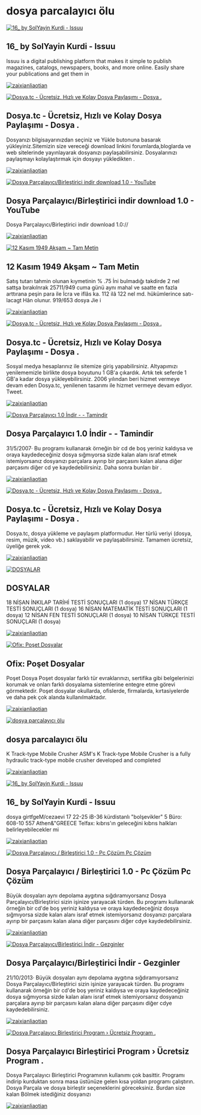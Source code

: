 # dosya parcalayıcı ölu
<a href="https://mnn.zoosnet.net/LR/Chatpre.aspx?id=MNN94995150&p=https://topgrinding.com/" target="_blank">![16_ by SolYayin Kurdi - Issuu](https://github.com/technlg/images/blob/main/40.jpg)</a>
## 16_ by SolYayin Kurdi - Issuu
Issuu is a digital publishing platform that makes it simple to publish magazines, catalogs, newspapers, books, and more online. Easily share your publications and get them in 
<a href="https://mnn.zoosnet.net/LR/Chatpre.aspx?id=MNN94995150&p=https://topgrinding.com/" target="_blank"><img src="https://github.com/technlg/images/raw/main/chat11.jpg" alt="zaixianliaotian"/></a><a href="//whatsapp.shibangsoft.com/WhatsApp.php" ><img src="https://github.com/technlg/images/raw/main/chat11.png" alt=""></a>
<a href="https://mnn.zoosnet.net/LR/Chatpre.aspx?id=MNN94995150&p=https://topgrinding.com/" target="_blank">![Dosya.tc - Ücretsiz, Hızlı ve Kolay Dosya Paylaşımı - Dosya .](https://github.com/technlg/images/blob/main/9.jpg)</a>
## Dosya.tc - Ücretsiz, Hızlı ve Kolay Dosya Paylaşımı - Dosya .
Dosyanızı bilgisayarınızdan seçiniz ve Yükle butonuna basarak yükleyiniz.Sitemizin size vereceği download linkini forumlarda,bloglarda ve web sitelerinde yayınlayarak dosyanızı paylaşabilirsiniz. Dosyalarınızı paylaşmayı kolaylaştırmak için dosyayı yükledikten .
<a href="https://mnn.zoosnet.net/LR/Chatpre.aspx?id=MNN94995150&p=https://topgrinding.com/" target="_blank"><img src="https://github.com/technlg/images/raw/main/chat11.jpg" alt="zaixianliaotian"/></a><a href="//whatsapp.shibangsoft.com/WhatsApp.php" ><img src="https://github.com/technlg/images/raw/main/chat11.png" alt=""></a>
<a href="https://mnn.zoosnet.net/LR/Chatpre.aspx?id=MNN94995150&p=https://topgrinding.com/" target="_blank">![Dosya Parçalayıcı/Birleştirici indir download 1.0 - YouTube](https://github.com/technlg/images/blob/main/15.jpg)</a>
## Dosya Parçalayıcı/Birleştirici indir download 1.0 - YouTube
Dosya Parçalayıcı/Birleştirici indir download 1.0://
<a href="https://mnn.zoosnet.net/LR/Chatpre.aspx?id=MNN94995150&p=https://topgrinding.com/" target="_blank"><img src="https://github.com/technlg/images/raw/main/chat11.jpg" alt="zaixianliaotian"/></a><a href="//whatsapp.shibangsoft.com/WhatsApp.php" ><img src="https://github.com/technlg/images/raw/main/chat11.png" alt=""></a>
<a href="https://mnn.zoosnet.net/LR/Chatpre.aspx?id=MNN94995150&p=https://topgrinding.com/" target="_blank">![12 Kasım 1949 Akşam ~ Tam Metin](https://github.com/technlg/images/blob/main/1.jpg)</a>
## 12 Kasım 1949 Akşam ~ Tam Metin
Satış tutarı tahmin olunan kıymetinin % .75 İni bulmadığı takdirde 2 nel sattşa bırakılnrak 25711/949 cuma günü aynı mahal ve saatte en fazla arttırana peşin para ile İcra ve iflâs ka. 112 ilâ 122 nel md. hükümlerince satı-lacagt Hân olunur. 919/653 dosya Jie i
<a href="https://mnn.zoosnet.net/LR/Chatpre.aspx?id=MNN94995150&p=https://topgrinding.com/" target="_blank"><img src="https://github.com/technlg/images/raw/main/chat11.jpg" alt="zaixianliaotian"/></a><a href="//whatsapp.shibangsoft.com/WhatsApp.php" ><img src="https://github.com/technlg/images/raw/main/chat11.png" alt=""></a>
<a href="https://mnn.zoosnet.net/LR/Chatpre.aspx?id=MNN94995150&p=https://topgrinding.com/" target="_blank">![Dosya.tc - Ücretsiz, Hızlı ve Kolay Dosya Paylaşımı - Dosya .](https://github.com/technlg/images/blob/main/65.jpg)</a>
## Dosya.tc - Ücretsiz, Hızlı ve Kolay Dosya Paylaşımı - Dosya .
Sosyal medya hesaplarınız ile sitemize giriş yapabilirsiniz. Altyapımızı yenilememizle birlikte dosya boyutunu 1 GB'a çıkardık. Artık tek seferde 1 GB'a kadar dosya yükleyebilirsiniz. 2006 yılından beri hizmet vermeye devam eden Dosya.tc, yenilenen tasarımı ile hizmet vermeye devam ediyor. Tweet.
<a href="https://mnn.zoosnet.net/LR/Chatpre.aspx?id=MNN94995150&p=https://topgrinding.com/" target="_blank"><img src="https://github.com/technlg/images/raw/main/chat11.jpg" alt="zaixianliaotian"/></a><a href="//whatsapp.shibangsoft.com/WhatsApp.php" ><img src="https://github.com/technlg/images/raw/main/chat11.png" alt=""></a>
<a href="https://mnn.zoosnet.net/LR/Chatpre.aspx?id=MNN94995150&p=https://topgrinding.com/" target="_blank">![Dosya Parçalayıcı 1.0 İndir - - Tamindir](https://github.com/technlg/images/blob/main/1.jpg)</a>
## Dosya Parçalayıcı 1.0 İndir - - Tamindir
31/5/2007· Bu programı kullanarak örneğin bir cd de boş yeriniz kaldıysa ve oraya kaydedeceğiniz dosya sığmıyorsa sizde kalan alanı israf etmek istemiyorsanız dosyanızı parçalara ayırıp bir parçasını kalan alana diğer parçasını diğer cd ye kaydedebilirsiniz. Daha sonra bunları bir .
<a href="https://mnn.zoosnet.net/LR/Chatpre.aspx?id=MNN94995150&p=https://topgrinding.com/" target="_blank"><img src="https://github.com/technlg/images/raw/main/chat11.jpg" alt="zaixianliaotian"/></a><a href="//whatsapp.shibangsoft.com/WhatsApp.php" ><img src="https://github.com/technlg/images/raw/main/chat11.png" alt=""></a>
<a href="https://mnn.zoosnet.net/LR/Chatpre.aspx?id=MNN94995150&p=https://topgrinding.com/" target="_blank">![Dosya.tc - Ücretsiz, Hızlı ve Kolay Dosya Paylaşımı - Dosya .](https://github.com/technlg/images/blob/main/56.jpg)</a>
## Dosya.tc - Ücretsiz, Hızlı ve Kolay Dosya Paylaşımı - Dosya .
Dosya.tc, dosya yükleme ve paylaşım platformudur. Her türlü veriyi (dosya, resim, müzik, video vb.) saklayabilir ve paylaşabilirsiniz. Tamamen ücretsiz, üyeliğe gerek yok.
<a href="https://mnn.zoosnet.net/LR/Chatpre.aspx?id=MNN94995150&p=https://topgrinding.com/" target="_blank"><img src="https://github.com/technlg/images/raw/main/chat11.jpg" alt="zaixianliaotian"/></a><a href="//whatsapp.shibangsoft.com/WhatsApp.php" ><img src="https://github.com/technlg/images/raw/main/chat11.png" alt=""></a>
<a href="https://mnn.zoosnet.net/LR/Chatpre.aspx?id=MNN94995150&p=https://topgrinding.com/" target="_blank">![DOSYALAR](https://github.com/technlg/images/blob/main/30.jpg)</a>
## DOSYALAR
18 NİSAN İNKILAP TARİHİ TESTİ SONUÇLARI (1 dosya) 17 NİSAN TÜRKÇE TESTİ SONUÇLARI (1 dosya) 16 NİSAN MATEMATİK TESTİ SONUÇLARI (1 dosya) 12 NİSAN FEN TESTİ SONUÇLARI (1 dosya) 10 NİSAN TÜRKÇE TESTİ SONUÇLARI (1 dosya)
<a href="https://mnn.zoosnet.net/LR/Chatpre.aspx?id=MNN94995150&p=https://topgrinding.com/" target="_blank"><img src="https://github.com/technlg/images/raw/main/chat11.jpg" alt="zaixianliaotian"/></a><a href="//whatsapp.shibangsoft.com/WhatsApp.php" ><img src="https://github.com/technlg/images/raw/main/chat11.png" alt=""></a>
<a href="https://mnn.zoosnet.net/LR/Chatpre.aspx?id=MNN94995150&p=https://topgrinding.com/" target="_blank">![Ofix: Poşet Dosyalar](https://github.com/technlg/images/blob/main/10.jpg)</a>
## Ofix: Poşet Dosyalar
Poşet Dosya Poşet dosyalar farklı tür evraklarınızı, sertifika gibi belgelerinizi korumak ve onları farklı dosyalama sistemlerine entegre etme görevi görmektedir. Poşet dosyalar okullarda, ofislerde, firmalarda, kırtasiyelerde ve daha pek çok alanda kullanılmaktadır.
<a href="https://mnn.zoosnet.net/LR/Chatpre.aspx?id=MNN94995150&p=https://topgrinding.com/" target="_blank"><img src="https://github.com/technlg/images/raw/main/chat11.jpg" alt="zaixianliaotian"/></a><a href="//whatsapp.shibangsoft.com/WhatsApp.php" ><img src="https://github.com/technlg/images/raw/main/chat11.png" alt=""></a>
<a href="https://mnn.zoosnet.net/LR/Chatpre.aspx?id=MNN94995150&p=https://topgrinding.com/" target="_blank">![dosya parcalayıcı ölu](https://github.com/technlg/images/blob/main/9.jpg)</a>
## dosya parcalayıcı ölu
K Track-type Mobile Crusher ASM's K Track-type Mobile Crusher is a fully hydraulic track-type mobile crusher developed and completed
<a href="https://mnn.zoosnet.net/LR/Chatpre.aspx?id=MNN94995150&p=https://topgrinding.com/" target="_blank"><img src="https://github.com/technlg/images/raw/main/chat11.jpg" alt="zaixianliaotian"/></a><a href="//whatsapp.shibangsoft.com/WhatsApp.php" ><img src="https://github.com/technlg/images/raw/main/chat11.png" alt=""></a>
<a href="https://mnn.zoosnet.net/LR/Chatpre.aspx?id=MNN94995150&p=https://topgrinding.com/" target="_blank">![16_ by SolYayin Kurdi - Issuu](https://github.com/technlg/images/blob/main/63.jpg)</a>
## 16_ by SolYayin Kurdi - Issuu
dosya girtfgeM/cezaevi 17 22-25 iB-36 kürdistanlı "bolşevikler" 5 Büro: 608-10 557 Athen&"GREECE Telfax: kıbrıs'ın geleceğini kıbrıs halkları belirleyebilecekler mi 
<a href="https://mnn.zoosnet.net/LR/Chatpre.aspx?id=MNN94995150&p=https://topgrinding.com/" target="_blank"><img src="https://github.com/technlg/images/raw/main/chat11.jpg" alt="zaixianliaotian"/></a><a href="//whatsapp.shibangsoft.com/WhatsApp.php" ><img src="https://github.com/technlg/images/raw/main/chat11.png" alt=""></a>
<a href="https://mnn.zoosnet.net/LR/Chatpre.aspx?id=MNN94995150&p=https://topgrinding.com/" target="_blank">![Dosya Parçalayıcı / Birleştirici 1.0 - Pc Çözüm Pc Çözüm](https://github.com/technlg/images/blob/main/57.jpg)</a>
## Dosya Parçalayıcı / Birleştirici 1.0 - Pc Çözüm Pc Çözüm
Büyük dosyaları aynı depolama aygıtına sığdıramıyorsanız Dosya Parçalayıcı/Birleştirici sizin işinize yarayacak türden. Bu programı kullanarak örneğin bir cd'de boş yeriniz kaldıysa ve oraya kaydedeceğiniz dosya sığmıyorsa sizde kalan alanı israf etmek istemiyorsanız dosyanızı parçalara ayırıp bir parçasını kalan alana diğer parçasını diğer cdye kaydedebilirsiniz.
<a href="https://mnn.zoosnet.net/LR/Chatpre.aspx?id=MNN94995150&p=https://topgrinding.com/" target="_blank"><img src="https://github.com/technlg/images/raw/main/chat11.jpg" alt="zaixianliaotian"/></a><a href="//whatsapp.shibangsoft.com/WhatsApp.php" ><img src="https://github.com/technlg/images/raw/main/chat11.png" alt=""></a>
<a href="https://mnn.zoosnet.net/LR/Chatpre.aspx?id=MNN94995150&p=https://topgrinding.com/" target="_blank">![Dosya Parçalayıcı/Birleştirici İndir - Gezginler](https://github.com/technlg/images/blob/main/17.jpg)</a>
## Dosya Parçalayıcı/Birleştirici İndir - Gezginler
21/10/2013· Büyük dosyaları aynı depolama aygıtına sığdıramıyorsanız Dosya Parçalayıcı/Birleştirici sizin işinize yarayacak türden. Bu programı kullanarak örneğin bir cd'de boş yeriniz kaldıysa ve oraya kaydedeceğiniz dosya sığmıyorsa sizde kalan alanı israf etmek istemiyorsanız dosyanızı parçalara ayırıp bir parçasını kalan alana diğer parçasını diğer cdye kaydedebilirsiniz.
<a href="https://mnn.zoosnet.net/LR/Chatpre.aspx?id=MNN94995150&p=https://topgrinding.com/" target="_blank"><img src="https://github.com/technlg/images/raw/main/chat11.jpg" alt="zaixianliaotian"/></a><a href="//whatsapp.shibangsoft.com/WhatsApp.php" ><img src="https://github.com/technlg/images/raw/main/chat11.png" alt=""></a>
<a href="https://mnn.zoosnet.net/LR/Chatpre.aspx?id=MNN94995150&p=https://topgrinding.com/" target="_blank">![Dosya Parçalayıcı Birleştirici Program › Ücretsiz Program .](https://github.com/technlg/images/blob/main/59.jpg)</a>
## Dosya Parçalayıcı Birleştirici Program › Ücretsiz Program .
Dosya Parçalayıcı Birleştirici Programının kullanımı çok basittir. Programı indirip kurduktan sonra masa üstünüze gelen kısa yoldan programı çalıştırın. Dosya Parçala ve dosya birleştir seçeneklerini göreceksiniz. Burdan size kalan Bölmek istediğiniz dosyanızı
<a href="https://mnn.zoosnet.net/LR/Chatpre.aspx?id=MNN94995150&p=https://topgrinding.com/" target="_blank"><img src="https://github.com/technlg/images/raw/main/chat11.jpg" alt="zaixianliaotian"/></a><a href="//whatsapp.shibangsoft.com/WhatsApp.php" ><img src="https://github.com/technlg/images/raw/main/chat11.png" alt=""></a>
